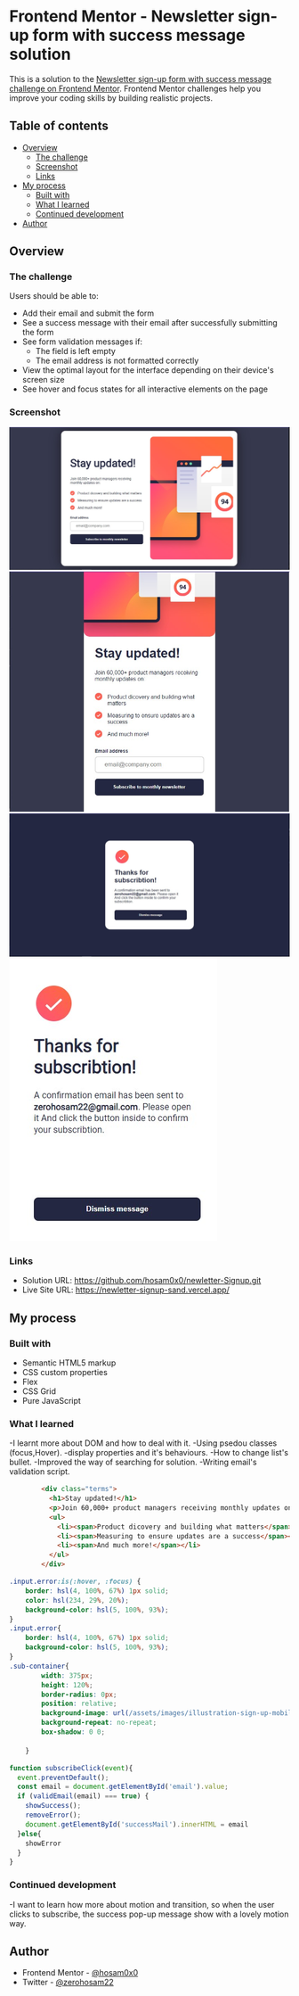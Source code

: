 # Frontend Mentor - Newsletter sign-up form with success message solution

This is a solution to the [Newsletter sign-up form with success message challenge on Frontend Mentor](https://www.frontendmentor.io/challenges/newsletter-signup-form-with-success-message-3FC1AZbNrv). Frontend Mentor challenges help you improve your coding skills by building realistic projects. 

## Table of contents

- [Overview](#overview)
  - [The challenge](#the-challenge)
  - [Screenshot](#screenshot)
  - [Links](#links)
- [My process](#my-process)
  - [Built with](#built-with)
  - [What I learned](#what-i-learned)
  - [Continued development](#continued-development)
- [Author](#author)




## Overview

### The challenge

Users should be able to:

- Add their email and submit the form
- See a success message with their email after successfully submitting the form
- See form validation messages if:
  - The field is left empty
  - The email address is not formatted correctly
- View the optimal layout for the interface depending on their device's screen size
- See hover and focus states for all interactive elements on the page

### Screenshot

![](newsletter-Signup-Desktop.jpg)
![](newsletter-Signup-Mobile.jpg)
![](success-Desktop.jpg)
![](success-Mobile.jpg)

### Links

- Solution URL: https://github.com/hosam0x0/newletter-Signup.git
- Live Site URL: https://newletter-signup-sand.vercel.app/

## My process

### Built with

- Semantic HTML5 markup
- CSS custom properties
- Flex
- CSS Grid
- Pure JavaScript



### What I learned

-I learnt more about DOM and how to deal with it.
-Using psedou classes (focus,Hover).
-display properties and it's behaviours.
-How to change list's bullet.
-Improved the way of searching for solution.
-Writing email's validation script.

```html
        <div class="terms">
          <h1>Stay updated!</h1>
          <p>Join 60,000+ product managers receiving monthly updates on:</p>
          <ul>
            <li><span>Product dicovery and building what matters</span></li>
            <li><span>Measuring to ensure updates are a success</span></li>
            <li><span>And much more!</span></li>
          </ul>
        </div>
```

```css
.input.error:is(:hover, :focus) {
    border: hsl(4, 100%, 67%) 1px solid;
    color: hsl(234, 29%, 20%);
    background-color: hsl(5, 100%, 93%);
}
.input.error{
    border: hsl(4, 100%, 67%) 1px solid;
    background-color: hsl(5, 100%, 93%);
}
.sub-container{
        width: 375px;
        height: 120%;
        border-radius: 0px;
        position: relative;
        background-image: url(/assets/images/illustration-sign-up-mobile.svg);
        background-repeat: no-repeat;
        box-shadow: 0 0;
    
    }
```
```js
function subscribeClick(event){
  event.preventDefault();
  const email = document.getElementById('email').value;
  if (validEmail(email) === true) {
    showSuccess();
    removeError();
    document.getElementById('successMail').innerHTML = email
  }else{
    showError
  }
}
```


### Continued development

-I want to learn how more about motion and transition, so when the user clicks to subscribe, the success pop-up message show with a lovely motion way.



## Author

- Frontend Mentor - [@hosam0x0](https://www.frontendmentor.io/profile/yourusername)
- Twitter - [@zerohosam22](https://www.twitter.com/yourusername)

